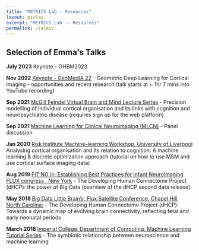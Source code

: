 ```yaml
---
title: "METRICS Lab - Resources"
layout: piclay
excerpt: "METRICS Lab -- Resources"
permalink: /talks/
---
```


## Selection of Emma's Talks 

<b>July 2023</b>  Keynote - OHBM2023 

<b>Nov 2022</b>  [Keynote - GeoMedIA 22](https://www.youtube.com/watch?v=xjXwRQII3Z4) - Geometric Deep Learning for Cortical Imaging - opportunities and recent research (talk starts at ~ 1hr 7 mins into YouTube recording)

<b>Sep 2021</b>  [McGill Feindel Virtual Brain and Mind Lecture Series](https://us-webapp.spotme.com/5bf5d99d38927b8bb6b8f093d97ece81/view/session/af44f917d022cffedd29fac7327a4dae) - Precision modelling of individual cortical organisation and its links with cognition and neuropsychiatric disease (requires sign up for the web platform)

<b> Sep 2021 </b> [Machine Learning for Clinical Neuroimaging (MLCN)](https://www.youtube.com/watch?v=N_BW7XzpCHE) - Panel discussion

<b> Jan 2020 </b> [Risk Institute Machine-learning Workshop, University of Liverpool](https://www.slideshare.net/secret/hj96UJ1aWTChWb) Analysing cortical 
organisation and its relation to cognition: A machine learning & discrete optimization approach (tutorial on how to use MSM and use cortical surface imaging data)

<b> Aug 2019 </b> [ FITʼNG In: Establishing Best Practices for Infant NeuroImaging FLUX congress , New York](https://www.slideshare.net/secret/4AKsoFzsk84k72) -  The Developing Human Connectome Project (dHCP): the power of Big Data (overview of the dHCP second data release)

<b> May 2018 </b> [ Big Data Little Brain’s, Flux Satellite Conference, Chapel Hill, North Carolina:](https://www.slideshare.net/EmmaRobinson51/big-datalittlebrains)  - The Developing Human Connectome Project (dHCP): Towards a dynamic map of evolving brain connectivity, reflecting fetal and early neonatal periods

<b> March 2018 </b> [Imperial College, Department of Computing, Machine Learning Tutorial Series](https://www.slideshare.net/EmmaRobinson51/the-symbiotic-relationship-between-neuroscience-and-machine-learning-95711926) - The symbiotic relationship between neuroscience and machine learning



